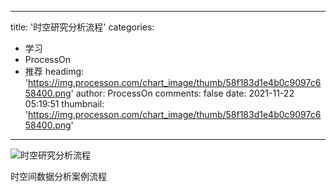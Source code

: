 
---
title: '时空研究分析流程'
categories: 
 - 学习
 - ProcessOn
 - 推荐
headimg: 'https://img.processon.com/chart_image/thumb/58f183d1e4b0c9097c658400.png'
author: ProcessOn
comments: false
date: 2021-11-22 05:19:51
thumbnail: 'https://img.processon.com/chart_image/thumb/58f183d1e4b0c9097c658400.png'
---

<div>   
<img class="thumb" alt="时空研究分析流程" src="https://img.processon.com/chart_image/thumb/58f183d1e4b0c9097c658400.png" referrerpolicy="no-referrer">
<p>时空间数据分析案例流程</p>  
</div>
            